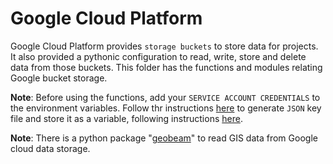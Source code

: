 # Google Cloud Platform

Google Cloud Platform provides `storage buckets` to store data for projects. It also provided a pythonic configuration to read, write, store and delete data from those buckets. This folder has the functions and modules relating Google bucket storage.

__Note__: Before using the functions, add your `SERVICE ACCOUNT CREDENTIALS` to the environment variables. Follow thr instructions [here](https://m2msupport.net/m2msupport/generate-service-account-key-in-google-cloud-platform-gcp/) to generate `JSON` key file and store it as a variable, following instructions [here](https://saturncloud.io/blog/how-to-access-data-in-google-cloud-bucket-for-a-python-tensorflow-learning-program/).

__Note__: There is a python package "[geobeam](https://github.com/GoogleCloudPlatform/dataflow-geobeam)" to read GIS data from Google cloud data storage.
